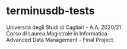 # terminusdb-tests
Università degli Studi di Cagliari - A.A. 2020/21 <br/>
Corso di Laurea Magistrale in Informatica <br/>
Advanced Data Management - Final Project  <br/>
